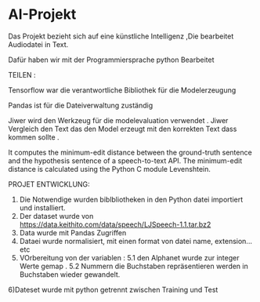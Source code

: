 # AI-Projekt
Das Projekt  bezieht sich auf eine künstliche Intelligenz ,Die bearbeitet Audiodatei in Text.  

Dafür haben wir mit der Programmiersprache  python  Bearbeitet 

TEILEN : 

Tensorflow war die verantwortliche Bibliothek für die Modelerzeugung 

Pandas ist für die Dateiverwaltung zuständig 

Jiwer wird den Werkzeug für die modelevaluation  verwendet . Jiwer Vergleich den Text das den Model erzeugt mit den korrekten Text  dass kommen sollte .

It computes the minimum-edit distance between the ground-truth sentence and the hypothesis sentence of a speech-to-text API. The minimum-edit distance is calculated using the Python C module Levenshtein.


PROJET ENTWICKLUNG: 
1)  Die Notwendige wurden  biblbliotheken in den Python datei importiert und installiert. 
2)  Der dataset wurde  von  https://data.keithito.com/data/speech/LJSpeech-1.1.tar.bz2
3) Data wurde mit Pandas Zugriffen
4) Dataei wurde normalisiert, mit einen format von datei name, extension... etc 
5) VOrbereitung von der variablen :
  5.1 den Alphanet wurde zur integer Werte gemap .
  5.2 Nummern die Buchstaben  repräsentieren  werden in Buchstaben  wieder gewandelt. 

6)Dateset wurde  mit python getrennt zwischen Training und  Test 

